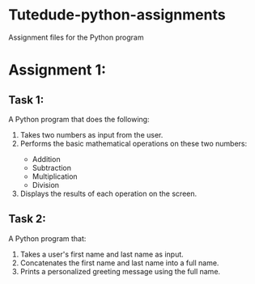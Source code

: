 # Tutedude-python-assignments
Assignment files for the Python program

<h1>Assignment 1:</h1>
  <h2>Task 1: </h2>
	A Python program that does the following: <br>
 		<ol>
		<li>Takes two numbers as input from the user. </li>
		<li>Performs the basic mathematical operations on these two numbers: </li>
  			<ul>
			<li>Addition </li>
			<li> Subtraction </li>
			<li> Multiplication </li>
			<li> Division </li>
			</ul>
		<li>Displays the results of each operation on the screen. </li> </ol>
  <h2>Task 2: </h2>
 	A Python program that: <br>
		<ol>
		<li>Takes a user's first name and last name as input. </li>
		<li>Concatenates the first name and last name into a full name.</li>
		<li>Prints a personalized greeting message using the full name.</li>
		</ol>
 	
 
